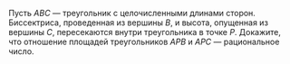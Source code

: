 Пусть $ABC$ — треугольник с целочисленными длинами сторон. Биссектриса, проведенная из вершины $B$, и высота, опущенная из вершины $C$, пересекаются внутри треугольника в точке $P$. Докажите, что отношение площадей треугольников $APB$ и $APC$ — рациональное число.